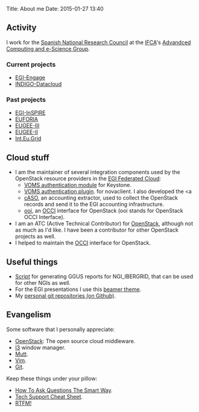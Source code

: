 Title: About me
Date: 2015-01-27 13:40

## Activity

I work for the
[Spanish National Research Council](http://www.csic.es)
at the
[IFCA](http://www.ifca.es)'s
[Advandced Computing and e-Science Group](http://www.ifca.es/en/advance_computing_and_e-science).

### Current projects

 - [EGI-Engage](http://www.egi.eu/)
 - [INDIGO-Datacloud](http://indigo-datacloud.eu/)

### Past projects

 - [EGI-InSPIRE](http://www.egi.eu/)
 - [EUFORIA](http://www.euforia-project.eu/EUFORIA/)
 - [EUGEE-III](http://www.eu-egee.org/)
 - [EUGEE-II](https://egee2.web.cern.ch/egee2/)
 - [Int.Eu.Grid](http://www.interactive-grid.eu/)

## Cloud stuff

- I am the maintainer of several integration components used by the OpenStack
  resource providers in the
  [EGI Federated Cloud](https://www.egi.eu/infrastructure/cloud/):
    - [VOMS authentication module](https://ifca.github.io/keystone-voms) for Keystone.
    - [VOMS authentication plugin](https://github.com/IFCA/voms-auth-system-openstack).
      for novaclient. I also developed the <a
    - [cASO](https://github.com/IFCA/caso/), an accounting extractor, used to
      collect the OpenStack records and send it to the EGI accounting
      infrastructure.
    - [ooi](http://github.com/openstack/ooi), an [OCCI](http://occi-wg.org/) interface for OpenStack (ooi stands for OpenStack OCCI Interface).
- I am an ATC (Active Technical Contributor) for
  [OpenStack](https://openstack.org), although not as much as I'd like. I have
  been a contributor for other OpenStack projects as well.
- I helped to maintain the [OCCI](https://occi-wg.org) interface for OpenStack.


## Useful things
- <a href="https://github.com/alvarolopez/ggus_report_generator" title="Generate GGUS reports">Script</a> for generating GGUS reports for NGI_IBERGRID, that can be used for other NGIs as well.
- For the EGI presentations I use this <a href="https://github.com/alvarolopez/egi_beamer_template" title="LaTeX (beamer) template for EGI presentations">beamer theme</a>.
- My <a href="https://github.com/alvarolopez" title="alvarolopez's on Github">personal git repositories (on Github)</a>.


## Evangelism

Some software that I personally appreciate:

- <a href="http://openstack.org/" title="OpenStack">OpenStack</a>: The open source cloud middleware.
- <a href="http://i3wm.org/" title="I3">I3</a> window manager.
- <a href="http://mutt.org/" title="Mutt">Mutt</a>.
- <a href="http://vim.org/" title="Vim">Vim</a>.
- <a href="http://git-scm.com/" title="Git">Git</a>.


Keep these things under your pillow:

- <a href="http://www.catb.org/~esr/faqs/smart-questions.html" title="How To Ask Questions The Smart Way">How To Ask Questions The Smart Way</a>.
- <a href="http://xkcd.com/627/" title="Tech Support Cheat Sheet">Tech Support Cheat Sheet</a>.
- <a href="http://xkcd.com/293/" title="RTFM">RTFM!</a>

